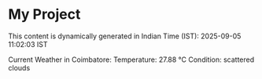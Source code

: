 # My Project

This content is dynamically generated in Indian Time (IST): 2025-09-05 11:02:03 IST


Current Weather in Coimbatore:
Temperature: 27.88 °C
Condition: scattered clouds
